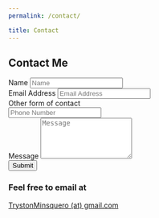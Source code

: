 ```yaml
---
permalink: /contact/

title: Contact
---
```


<div class="pt-12"></div>

<script type='text/javascript'
    src='https://cdn.jsdelivr.net/npm/emailjs-com@3/dist/email.min.js'>
</script>

<h2 class="text-center"> Contact Me </h2>

<style>
    form > .grid > *
    {
        display: inline;
    }
</style>

<form name='sentMessage' onsubmit='return false' id='contactForm' novalidate='novalidate' class="grid row-gap-10" style="max-width: 20rem;">
    <div class="flex flex-column">
        <label><i class='fas fa-user-circle'></i> Name </label>
        <input
            id='name'
            type='text'
            placeholder='Name'
            required='required'
            data-validation-required-message='Please enter your name'
        />
    </div>
    <div class="flex flex-column">
        <label><i class='fas fa-at'></i> Email Address </label>
        <input
            class='form-control'
            name="email"
            id='email'
            type='email'
            placeholder='Email Address'
            required='required'
            data-validation-required-message='Please enter your email address'
        />
    </div>
    <div class="flex flex-column">
        <label><i class='fas fa-phone-alt'></i> Other form of contact </label>
        <input
            class='form-control'
            id='phone'
            type='text'
            placeholder='Phone Number'
            required='required'
            data-validation-required-message='Please enter your phone number'
        />
    </div>
    <div class="flex flex-column">
        <label><i class='fas fa-envelope-open-text'></i> Message </label>
        <textarea
            class='form-control'
            id='message'
            rows='5'
            placeholder='Message'
            required='required'
            data-validation-required-message='Please enter a message'
        ></textarea>
    </div>
    <div id='success'></div>
    <button class="mx-auto" id='submit' type='submit' value='submit' onclick='sendMail()'>
        Submit
    </button>
    <div class="flex flex-column items-center">
        <h3> Feel free to email at </h3>
        <a href="/email"> TrystonMinsquero (at) gmail.com</a>
    </div>
</form>

<div class="pt-12"></div>